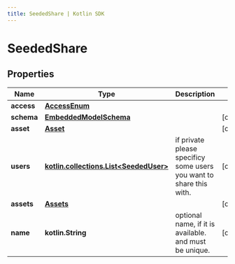 ```yaml
---
title: SeededShare | Kotlin SDK
---
```



# SeededShare

## Properties
Name | Type | Description | Notes
------------ | ------------- | ------------- | -------------
**access** | [**AccessEnum**](AccessEnum) |  | 
**schema** | [**EmbeddedModelSchema**](EmbeddedModelSchema) |  |  [optional]
**asset** | [**Asset**](Asset) |  |  [optional]
**users** | [**kotlin.collections.List&lt;SeededUser&gt;**](SeededUser) | if private please specificy some users you want to share this with. |  [optional]
**assets** | [**Assets**](Assets) |  |  [optional]
**name** | **kotlin.String** | optional name, if it is available. and must be unique. |  [optional]



